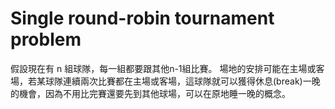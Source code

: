 # Single round-robin tournament problem

假設現在有 n 組球隊，每一組都要跟其他n-1組比賽。
場地的安排可能在主場或客場，若某球隊連續兩次比賽都在主場或客場，這球隊就可以獲得休息(break)一晚的機會，因為不用比完賽還要先到其他球場，可以在原地睡一晚的概念。
